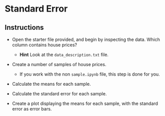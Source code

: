 # Standard Error

## Instructions

* Open the starter file provided, and begin by inspecting the data. Which column contains house prices?

  * **Hint** Look at the `data_description.txt` file.

* Create a number of samples of house prices.

  * If you work with the non `sample.ipynb` file, this step is done for you.

* Calculate the means for each sample.

* Calculate the standard error for each sample.

* Create a plot displaying the means for each sample, with the standard error as error bars.
